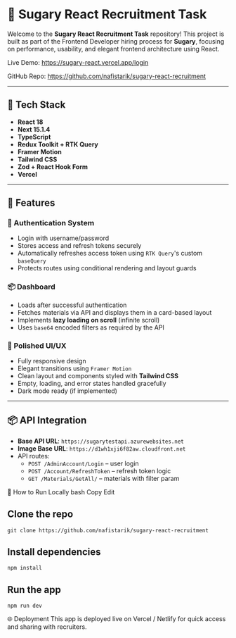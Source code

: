 # 🍬 Sugary React Recruitment Task

Welcome to the **Sugary React Recruitment Task** repository! This project is built as part of the Frontend Developer hiring process for **Sugary**, focusing on performance, usability, and elegant frontend architecture using React.

Live Demo: https://sugary-react.vercel.app/login

GitHub Repo: https://github.com/nafistarik/sugary-react-recruitment

---

## 🚀 Tech Stack

- **React 18**
- **Next 15.1.4**
- **TypeScript**
- **Redux Toolkit + RTK Query**
- **Framer Motion**
- **Tailwind CSS**
- **Zod + React Hook Form**
- **Vercel** 

---

## 🧾 Features

### 🔐 Authentication System
- Login with username/password
- Stores access and refresh tokens securely
- Automatically refreshes access token using `RTK Query`'s custom `baseQuery`
- Protects routes using conditional rendering and layout guards

### 📦 Dashboard
- Loads after successful authentication
- Fetches materials via API and displays them in a card-based layout
- Implements **lazy loading on scroll** (infinite scroll)
- Uses `base64` encoded filters as required by the API

### 🎨 Polished UI/UX
- Fully responsive design
- Elegant transitions using `Framer Motion`
- Clean layout and components styled with **Tailwind CSS**
- Empty, loading, and error states handled gracefully
- Dark mode ready (if implemented)

---

## 📦 API Integration

- **Base API URL**: `https://sugarytestapi.azurewebsites.net`
- **Image Base URL**: `https://d1wh1xji6f82aw.cloudfront.net`
- API routes:
  - `POST /AdminAccount/Login` – user login
  - `POST /Account/RefreshToken` – refresh token logic
  - `GET /Materials/GetAll/` – materials with filter param

🏁 How to Run Locally
bash
Copy
Edit
## Clone the repo
```
git clone https://github.com/nafistarik/sugary-react-recruitment
```

## Install dependencies

```
npm install
```

## Run the app
```
npm run dev
```
🌐 Deployment
This app is deployed live on Vercel / Netlify for quick access and sharing with recruiters.
